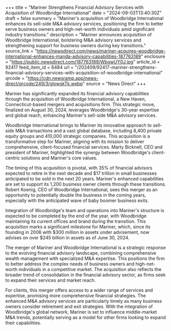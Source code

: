 +++
title = "Mariner Strengthens Financial Advisory Services with Acquisition of Woodbridge International"
date = "2024-09-03T13:40:30Z"
draft = false
summary = "Mariner's acquisition of Woodbridge International enhances its sell-side M&A advisory services, positioning the firm to better serve business owners and high-net-worth individuals amid significant industry transitions."
description = "Mariner announces acquisition of Woodbridge International, bolstering M&A advisory services and strengthening support for business owners during key transitions."
source_link = "https://newsdirect.com/news/mariner-acquires-woodbridge-international-enhances-manda-advisory-capabilities-187763189"
enclosure = "https://public.newsdirect.com/187763189/WbgwUY0J.jpg"
article_id = 92417
feed_item_id = 6484
url = "/202409/92417-mariner-strengthens-financial-advisory-services-with-acquisition-of-woodbridge-international"
qrcode = "https://cdn.newsramp.app/news-direct/qrcode/249/3/glowskTk.webp"
source = "News Direct"
+++

<p>Mariner has significantly expanded its financial advisory capabilities through the acquisition of Woodbridge International, a New Haven, Connecticut-based mergers and acquisitions firm. This strategic move, finalized on August 30, 2024, leverages Woodbridge's 30-year expertise and global reach, enhancing Mariner's sell-side M&A advisory services.</p><p>Woodbridge International brings to Mariner its innovative approach to sell-side M&A transactions and a vast global database, including 8,400 private equity groups and 410,000 strategic companies. This acquisition is a transformative step for Mariner, aligning with its mission to deliver comprehensive, client-focused financial services. Marty Bicknell, CEO and president of Mariner, highlighted the synergy between Woodbridge's client-centric solutions and Mariner's core values.</p><p>The timing of this acquisition is pivotal, with 35% of financial advisors expected to retire in the next decade and $17 trillion in small businesses anticipated to be sold in the next 20 years. Mariner's enhanced capabilities are set to support its 1,200 business owner clients through these transitions. Robert Koenig, CEO of Woodbridge International, sees this merger as an opportunity to potentially double the business in the coming years, especially with the anticipated wave of baby boomer business exits.</p><p>Integration of Woodbridge's team and operations into Mariner's structure is expected to be completed by the end of the year, with Woodbridge maintaining its current offices and brand during the transition. This acquisition marks a significant milestone for Mariner, which, since its founding in 2006 with $300 million in assets under advisement, now advises on over $245 billion in assets as of June 30, 2024.</p><p>The merger of Mariner and Woodbridge International is a strategic response to the evolving financial advisory landscape, combining comprehensive wealth management with specialized M&A expertise. This positions the firm to better address the complex needs of business owners and high-net-worth individuals in a competitive market. The acquisition also reflects the broader trend of consolidation in the financial advisory sector, as firms seek to expand their services and market reach.</p><p>For clients, this merger offers access to a wider range of services and expertise, promising more comprehensive financial strategies. The enhanced M&A advisory services are particularly timely as many business owners consider retirement and exit strategies. With the integration of Woodbridge's global network, Mariner is set to influence middle-market M&A trends, potentially serving as a model for other firms looking to expand their capabilities.</p>